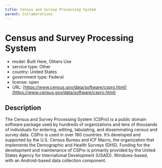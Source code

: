 ```yaml
---
title: Census and Survey Processing System
parent: Collaboratives
---
```


# Census and Survey Processing System

- model: Built Here, Others Use
- service type: Other
- country: United States
- government type: Federal
- license: open
- URL: [https://www.census.gov/data/software/cspro.html](https://www.census.gov/data/software/cspro.html)

## Description

The Census and Survey Processing System (CSPro) is a public domain software package used by hundreds of organizations and tens of thousands of individuals for entering, editing, tabulating, and disseminating census and survey data. CSPro is used in over 160 countries. It’s developed and supported by the U.S. Census Bureau and ICF Macro, the organization that implements the Demographic and Health Surveys (DHS). Funding for the development and maintenance of CSPro is primarily provided by the United States Agency for International Development (USAID). Windows-based, with an Android-based data collection component.
